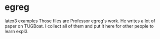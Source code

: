 # egreg
latex3 examples
Those files are Professor egreg's work. He writes a lot of paper on TUGBoat. I collect all of them and put it here for other people to learn expl3. 
